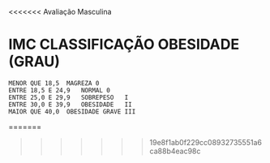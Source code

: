 <<<<<<< Avaliação Masculina
# IMC	CLASSIFICAÇÃO	OBESIDADE (GRAU)
    MENOR QUE 18,5	MAGREZA 0
    ENTRE 18,5 E 24,9	NORMAL 0
    ENTRE 25,0 E 29,9	SOBREPESO	I
    ENTRE 30,0 E 39,9	OBESIDADE	II
    MAIOR QUE 40,0	OBESIDADE GRAVE	III
=======

>>>>>>> 19e8f1ab0f229cc08932735551a6ca88b4eac98c
